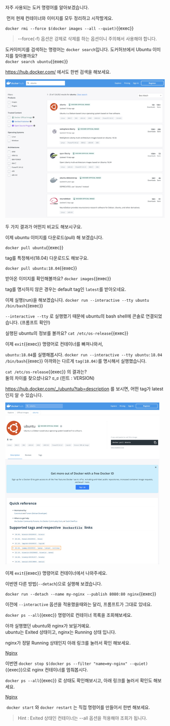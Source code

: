 자주 사용되는 도커 명령어를 알아보겠습니다.

​
먼저 현재 컨테이너와 이미지를 모두 정리하고 시작할게요.

`docker rmi --force $(docker images --all --quiet)`{{exec}}

> --force(-f) 옵션은 강제로 삭제를 하는 옵션이니 주의해서 사용해야 합니다.

도커이미지를 검색하는 명령어는 `docker search`입니다.
도커허브에서 Ubuntu 이미지를 찾아볼까요?  
`docker search ubuntu`{{exec}}

https://hub.docker.com/ 에서도 한번 검색을 해보세요.

<img src="./assets/docker_hub1.png" alt="ToDo List App." style="zoom:50%;" />


두 가지 결과가 어떤지 비교도 해보시구요.

이제 ubuntu 이미지를 다운로드(pull) 해 보겠습니다.

`docker pull ubuntu`{{exec}}

tag를 특정해서(18.04) 다운로드도 해보구요.

`docker pull ubuntu:18.04`{{exec}}

받아온 이미지를 확인해볼까요?
`docker images`{{exec}}

tag를 명시하지 않은 경우는 default tag인 `latest`를 받아오네요.

이제 실행(run)을 해보겠습니다.
`docker run --interactive --tty ubuntu /bin/bash`{{exec}}

`--interactive --tty` 로 실행했기 때문에 ubuntu의 bash shell에 콘솔로 연결되었습니다. (프롬프트 확인!)

실행된 ubuntu의 정보를 볼까요?
`cat /etc/os-release`{{exec}}

이제 `exit`{{exec}} 명령어로 컨테이너를 빠져나와서,

`ubuntu:18.04`를 실행해봅시다.
`docker run --interactive --tty ubuntu:18.04 /bin/bash`{{exec}}
아까와는 다르게 `tag(18.04)`를 명시해서 실행했습니다.

`cat /etc/os-release`{{exec}} 의 결과는?  
둘의 차이를 찾으셨나요?   ಠ_ಠ  (힌트 : VERSION)

https://hub.docker.com/_/ubuntu?tab=description 를 보시면, 어떤 tag가 latest인지 알 수 있습니다.

<img src="./assets/docker_hub2.png" alt="ToDo List App." style="zoom:50%;" />


이제 `exit`{{exec}} 명령어로 컨테이너에서 나와주세요.


이번엔 다른 방법(`--detach`)으로 실행해 보겠습니다.

`docker run --detach --name my-nginx --publish 8080:80 nginx`{{exec}}

이전에 `--interactive` 옵션을 적용했을때와는 달리, 프롬프트가 그대로 있네요.

`docker ps --all`{{exec}} 명령어로 컨테이너 목록을 조회해보세요.

아까 실행했던 ubuntu와 nginx가 보일거예요.  
ubuntu는 Exited 상태이고, nginx는 Running 상태 입니다.

nginx가 정말 Running 상태인지 아래 링크를 눌러서 확인 해보세요.

[Nginx]({{TRAFFIC_HOST1_8080}})

이번엔 `docker stop $(docker ps --filter "name=my-nginx" --quiet)`{{exec}}으로 nginx 컨테이너를 멈춰봅시다.  

`docker ps --all`{{exec}} 로 상태도 확인해보시고, 아래 링크를 눌러서 확인도 해보세요.

[Nginx]({{TRAFFIC_HOST1_8080}})

 `docker start` 와 `docker restart` 는 직접 명령어를 만들어서 한번 해보세요.
> Hint : Exited 상태인 컨테이너는 --all 옵션을 적용해야 조회가 됩니다.
